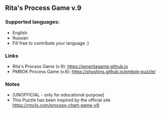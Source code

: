 ## Rita's Process Game v.9

### Supported languages:
- English
- Russian
- Fill free to contribute your language :)

### Links
- Rita's Process Game (v.9): https://pmpritagame.github.io
- PMBOK Process Game (v.6): https://shoshins.github.io/pmbok-puzzle/

### Notes

- [UNOFFICIAL - only for educational purpose] 
- This Puzzle has been inspired by the official site https://rmcls.com/process-chart-game-v9.
